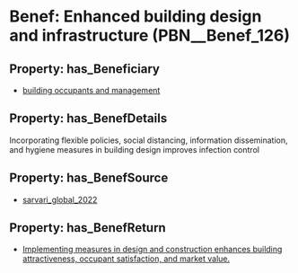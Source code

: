 # Benef: __Enhanced building design and infrastructure__ (PBN__Benef_126)

## Property: has_Beneficiary

* [building occupants and management](../Stakeholder/PBN__Stakeholder_78)

## Property: has_BenefDetails

Incorporating flexible policies, social distancing, information dissemination, and hygiene measures in building design improves infection control

## Property: has_BenefSource

* [sarvari_global_2022](../Article/PBN__Article_27)

## Property: has_BenefReturn

* [Implementing measures in design and construction enhances building attractiveness, occupant satisfaction, and market value.](../BenefReturn/PBN__BenefReturn_125)

